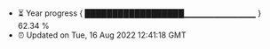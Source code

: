 - ⏳ Year progress { ██████████████████▁▁▁▁▁▁▁▁▁▁▁▁ } 62.34 %
- ⏰ Updated on Tue, 16 Aug 2022 12:41:18 GMT

